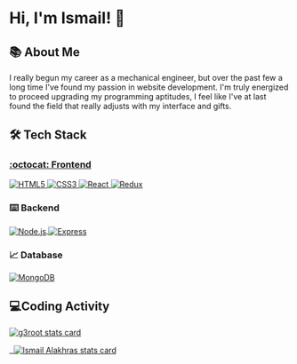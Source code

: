 # Hi, I'm Ismail! 👋
## 📚 About Me

I really begun my career as a mechanical engineer, but over the past few a long time I've found my passion in website development. I'm truly energized to proceed upgrading my programming aptitudes, I feel like I've at last found the field that really adjusts with my interface and gifts. 

## 🛠️ Tech Stack<a href="https://www.w3.org/html/" target="blank">

### :octocat: Frontend


<!--

<p align="left">
 <a href="https://www.w3.org/html/" target="_blank"> 
    <img src="https://raw.githubusercontent.com/devicons/devicon/master/icons/html5/html5-original-wordmark.svg" alt="HTML5" width="40" height="40"/>
 </a>


   
   <a href="https://www.w3schools.com/css/" target="_blank">
   <img src="https://raw.githubusercontent.com/devicons/devicon/master/icons/css3/css3-original-wordmark.svg" alt="CSS3" width="40" height="40"/> 
   </a> 
   
   <a href="https://reactjs.org/" target="_blank"> 
   <img src="https://raw.githubusercontent.com/devicons/devicon/master/icons/react/react-original-wordmark.svg" alt="React" width="40" height="40"/>
   </a> 
   
   <a href="https://redux.js.org" target="_blank"> 
   <img src="https://raw.githubusercontent.com/devicons/devicon/master/icons/redux/redux-original.svg" alt="Redux" width="40" height="40"/> 
   </a>
   
   [![AngelList](https://img.shields.io/badge/AngelList-000000?style=for-the-badge&logo=AngelList&logoColor=white)](https://angel.co/u/ismailalakhras)
</p>
-->


<p align="left">
  <a href="https://www.w3.org/html/" target="_blank">
    <img src="https://img.shields.io/badge/HTML5-E34F26?style=for-the-badge&logo=html5&logoColor=white" alt="HTML5" />
  </a>

  <a href="https://www.w3schools.com/css/" target="_blank">
    <img src="https://img.shields.io/badge/CSS3-1572B6?style=for-the-badge&logo=css3&logoColor=white" alt="CSS3" />
  </a>

  <a href="https://reactjs.org/" target="_blank">
    <img src="https://img.shields.io/badge/React-20232A?style=for-the-badge&logo=react&logoColor=61DAFB" alt="React" />
  </a>

  <a href="https://redux.js.org" target="_blank">
    <img src="https://img.shields.io/badge/Redux-593D88?style=for-the-badge&logo=redux&logoColor=white" alt="Redux" />
  </a>
  
</p>

   ### ⌨️ Backend


<a href="https://nodejs.org" target="_blank">
  <img align="center" src="https://img.shields.io/badge/Node.js-43853D?style=for-the-badge&logo=node.js&logoColor=white" alt="Node.js" />
</a>


<a href="https://expressjs.com" target="_blank">
  <img align="center" src="https://img.shields.io/badge/Express.js-404D59?style=for-the-badge" alt="Express"  />
</a>

   ### 📈 Database
   

<a href="https://www.mongodb.com/" target="_blank">
  <img align="center" src="https://img.shields.io/badge/MongoDB-4EA94B?style=for-the-badge&logo=mongodb&logoColor=white" alt="MongoDB"  />
</a>



## 💻Coding Activity <a href="https://www.w3.org/html/" target="blank">
<p>
<img align="center" src="https://github-readme-stats.vercel.app/api/top-langs?username=g3root&theme=dark&title_color=ffffff&text_color=ffffff&bg_color=000000&hide_border=true&layout=compact" alt="g3root stats card" />
</p>
<p>&nbsp;
<img align="center" src="https://github-readme-stats.vercel.app/api?username=ismailalakhras&show_icons=true&theme=dark&title_color=ffffff&text_color=ffffff&bg_color=000000&hide_border=true" alt="Ismail Alakhras stats card" />
</p>
